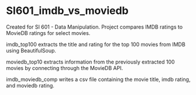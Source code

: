 # SI601_imdb_vs_moviedb
Created for SI 601 - Data Manipulation. Project compares IMDB ratings to MovieDB ratings for select movies.

imdb_top100 extracts the title and rating for the top 100 movies from IMDB using BeautifulSoup.

moviedb_top10 extracts information from the previously extracted 100 movies by connecting through the MovieDB API.

imdb_moviedb_comp writes a csv file containing the movie title, imdb rating, and moviedb rating.

